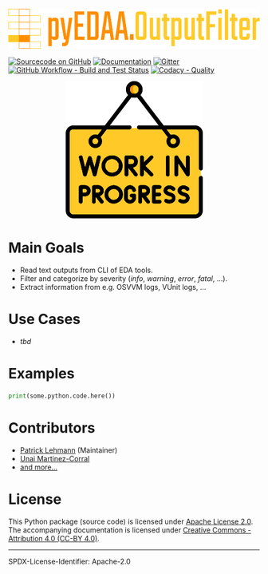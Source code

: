 <p align="center">
  <a title="edaa-org.github.io/pyEDAA.OutputFilter" href="https://edaa-org.github.io/pyEDAA.OutputFilter"><img height="80px" src="doc/_static/logo.svg"/></a>
</p>

[![Sourcecode on GitHub](https://img.shields.io/badge/pyEDAA-OutputFilter-ffca28.svg?longCache=true&style=flat-square&logo=GitHub&labelColor=ff8f00)](https://GitHub.com/edaa-org/pyEDAA.OutputFilter)
[![Documentation](https://img.shields.io/website?longCache=true&style=flat-square&label=edaa-org.github.io%2FpyEDAA.OutputFilter&logo=GitHub&logoColor=fff&up_color=blueviolet&up_message=Read%20now%20%E2%9E%9A&url=https%3A%2F%2Fedaa-org.github.io%2FpyEDAA.OutputFilter%2Findex.html)](https://edaa-org.github.io/pyEDAA.OutputFilter/)
[![Gitter](https://img.shields.io/badge/chat-on%20gitter-4db797.svg?longCache=true&style=flat-square&logo=gitter&logoColor=e8ecef)](https://gitter.im/hdl/community)  
[![GitHub Workflow - Build and Test Status](https://img.shields.io/github/workflow/status/edaa-org/pyEDAA.OutputFilter/Pipeline/main?longCache=true&style=flat-square&label=Build%20and%20Test&logo=GitHub%20Actions&logoColor=FFFFFF)](https://GitHub.com/edaa-org/pyEDAA.OutputFilter/actions/workflows/Pipeline.yml)
[![Codacy - Quality](https://img.shields.io/codacy/grade/4918480c41594ffbb62f8ff98433b800?longCache=true&style=flat-square&logo=Codacy)](https://app.codacy.com/gh/edaa-org/pyEDAA.OutputFilter)

<!--
[![Sourcecode License](https://img.shields.io/pypi/l/pyEDAA.OutputFilter?longCache=true&style=flat-square&logo=Apache&label=code)](LICENSE.md)
[![Documentation License](https://img.shields.io/badge/doc-CC--BY%204.0-green?longCache=true&style=flat-square&logo=CreativeCommons&logoColor=fff)](LICENSE.md)

[![PyPI](https://img.shields.io/pypi/v/pyEDAA.OutputFilter?longCache=true&style=flat-square&logo=PyPI&logoColor=FBE072)](https://pypi.org/project/pyEDAA.OutputFilter/)
![PyPI - Status](https://img.shields.io/pypi/status/pyEDAA.OutputFilter?longCache=true&style=flat-square&logo=PyPI&logoColor=FBE072)
![PyPI - Python Version](https://img.shields.io/pypi/pyversions/pyEDAA.OutputFilter?longCache=true&style=flat-square&logo=PyPI&logoColor=FBE072)

[![Libraries.io status for latest release](https://img.shields.io/librariesio/release/pypi/pyEDAA.OutputFilter?longCache=true&style=flat-square&logo=Libraries.io&logoColor=fff)](https://libraries.io/github/edaa-org/pyEDAA.OutputFilter)
[![Codacy - Coverage](https://img.shields.io/codacy/coverage/4918480c41594ffbb62f8ff98433b800?longCache=true&style=flat-square&logo=Codacy)](https://app.codacy.com/gh/edaa-org/pyEDAA.OutputFilter)
[![Codecov - Branch Coverage](https://img.shields.io/codecov/c/github/edaa-org/pyEDAA.OutputFilter?longCache=true&style=flat-square&logo=Codecov)](https://codecov.io/gh/edaa-org/pyEDAA.OutputFilter)

[![Dependent repos (via libraries.io)](https://img.shields.io/librariesio/dependent-repos/pypi/pyEDAA.OutputFilter?longCache=true&style=flat-square&logo=GitHub)](https://GitHub.com/edaa-org/pyEDAA.OutputFilter/network/dependents)
[![Requires.io](https://img.shields.io/requires/github/edaa-org/pyEDAA.OutputFilter?longCache=true&style=flat-square)](https://requires.io/github/EDAA-ORG/pyEDAA.OutputFilter/requirements/?branch=main)
[![Libraries.io SourceRank](https://img.shields.io/librariesio/sourcerank/pypi/pyEDAA.OutputFilter?longCache=true&style=flat-square)](https://libraries.io/github/edaa-org/pyEDAA.OutputFilter/sourcerank)
-->

<p align="center">
  <a title="edaa-org.github.io/pyEDAA.OutputFilter" href="https://edaa-org.github.io/pyEDAA.OutputFilter"><img height="275px" src="doc/_static/work-in-progress.png"/></a>
</p>

# Main Goals

* Read text outputs from CLI of EDA tools.
* Filter and categorize by severity (*info*, *warning*, *error*, *fatal*, ...).
* Extract information from e.g. OSVVM logs, VUnit logs, ...

# Use Cases

* *tbd*

# Examples

```python
print(some.python.code.here())
```

# Contributors

* [Patrick Lehmann](https://github.com/Paebbels) (Maintainer)
* [Unai Martinez-Corral](https://github.com/umarcor)
* [and more...](https://github.com/edaa-org/pyEDAA.OutputFilter/graphs/contributors)

# License

This Python package (source code) is licensed under [Apache License 2.0](LICENSE.md).
The accompanying documentation is licensed under [Creative Commons - Attribution 4.0 (CC-BY 4.0)](doc/Doc-License.rst).

-------------------------
SPDX-License-Identifier: Apache-2.0
